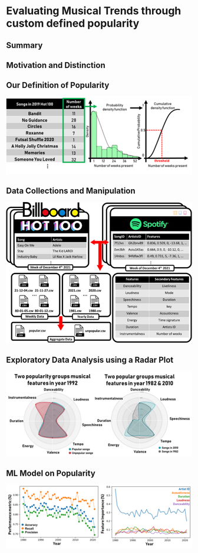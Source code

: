 # Evaluating Musical Trends through custom defined popularity
## Summary
## Motivation and Distinction
## Our Definition of Popularity
<img src="images/popularitydefintion.png?width=400"/>

## Data Collections and Manipulation
<img src="images/datacollection.png?raw=true"/>

## Exploratory Data Analysis using a Radar Plot
<img src="images/distinctradar.png?raw=true"/>

## ML Model on Popularity
<img src="images/mlmodel.png?raw=true"/>

